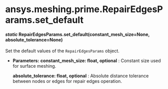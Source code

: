 <a id="ansys-meshing-prime-repairedgesparams-set-default"></a>

# ansys.meshing.prime.RepairEdgesParams.set_default

<a id="ansys.meshing.prime.RepairEdgesParams.set_default"></a>

#### *static* RepairEdgesParams.set_default(constant_mesh_size=None, absolute_tolerance=None)

Set the default values of the `RepairEdgesParams` object.

* **Parameters:**
  **constant_mesh_size: float, optional**
  : Constant size used for surface meshing.

  **absolute_tolerance: float, optional**
  : Absolute distance tolerance between nodes or edges for repair edges operation.

<!-- !! processed by numpydoc !! -->
